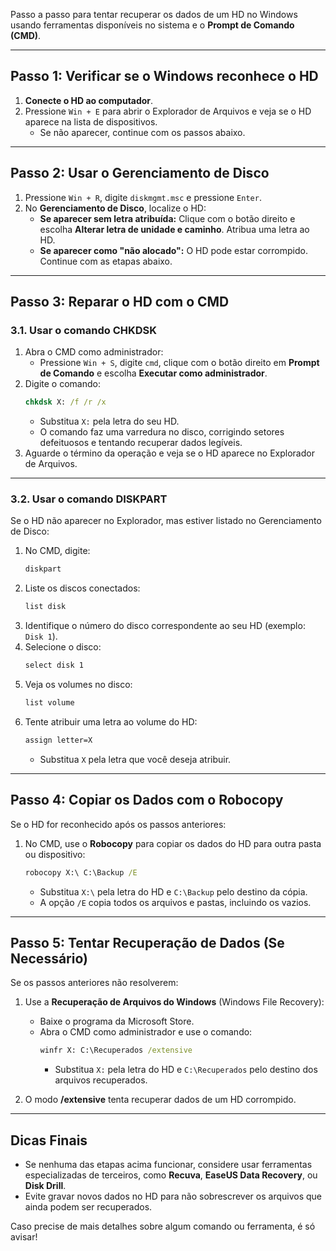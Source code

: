 Passo a passo para tentar recuperar os dados de um HD no Windows usando ferramentas disponíveis no sistema e o **Prompt de Comando (CMD)**.

---

## **Passo 1: Verificar se o Windows reconhece o HD**
1. **Conecte o HD ao computador**.
2. Pressione `Win + E` para abrir o Explorador de Arquivos e veja se o HD aparece na lista de dispositivos. 
   - Se não aparecer, continue com os passos abaixo.

---

## **Passo 2: Usar o Gerenciamento de Disco**
1. Pressione `Win + R`, digite `diskmgmt.msc` e pressione `Enter`.
2. No **Gerenciamento de Disco**, localize o HD:
   - **Se aparecer sem letra atribuída:** Clique com o botão direito e escolha **Alterar letra de unidade e caminho**. Atribua uma letra ao HD.
   - **Se aparecer como "não alocado":** O HD pode estar corrompido. Continue com as etapas abaixo.

---

## **Passo 3: Reparar o HD com o CMD**
### **3.1. Usar o comando CHKDSK**
1. Abra o CMD como administrador:
   - Pressione `Win + S`, digite `cmd`, clique com o botão direito em **Prompt de Comando** e escolha **Executar como administrador**.
2. Digite o comando:
   ```cmd
   chkdsk X: /f /r /x
   ```
   - Substitua `X:` pela letra do seu HD.
   - O comando faz uma varredura no disco, corrigindo setores defeituosos e tentando recuperar dados legíveis.
3. Aguarde o término da operação e veja se o HD aparece no Explorador de Arquivos.

---

### **3.2. Usar o comando DISKPART**
Se o HD não aparecer no Explorador, mas estiver listado no Gerenciamento de Disco:
1. No CMD, digite:
   ```cmd
   diskpart
   ```
2. Liste os discos conectados:
   ```cmd
   list disk
   ```
3. Identifique o número do disco correspondente ao seu HD (exemplo: `Disk 1`).
4. Selecione o disco:
   ```cmd
   select disk 1
   ```
5. Veja os volumes no disco:
   ```cmd
   list volume
   ```
6. Tente atribuir uma letra ao volume do HD:
   ```cmd
   assign letter=X
   ```
   - Substitua `X` pela letra que você deseja atribuir.

---

## **Passo 4: Copiar os Dados com o Robocopy**
Se o HD for reconhecido após os passos anteriores:
1. No CMD, use o **Robocopy** para copiar os dados do HD para outra pasta ou dispositivo:
   ```cmd
   robocopy X:\ C:\Backup /E
   ```
   - Substitua `X:\` pela letra do HD e `C:\Backup` pelo destino da cópia.
   - A opção `/E` copia todos os arquivos e pastas, incluindo os vazios.

---

## **Passo 5: Tentar Recuperação de Dados (Se Necessário)**
Se os passos anteriores não resolverem:
1. Use a **Recuperação de Arquivos do Windows** (Windows File Recovery):
   - Baixe o programa da Microsoft Store.
   - Abra o CMD como administrador e use o comando:
     ```cmd
     winfr X: C:\Recuperados /extensive
     ```
     - Substitua `X:` pela letra do HD e `C:\Recuperados` pelo destino dos arquivos recuperados.

2. O modo **/extensive** tenta recuperar dados de um HD corrompido.

---

## **Dicas Finais**
- Se nenhuma das etapas acima funcionar, considere usar ferramentas especializadas de terceiros, como **Recuva**, **EaseUS Data Recovery**, ou **Disk Drill**.
- Evite gravar novos dados no HD para não sobrescrever os arquivos que ainda podem ser recuperados.

Caso precise de mais detalhes sobre algum comando ou ferramenta, é só avisar!
